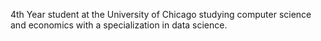 4th Year student at the University of Chicago studying computer science and economics with a specialization in data science.
